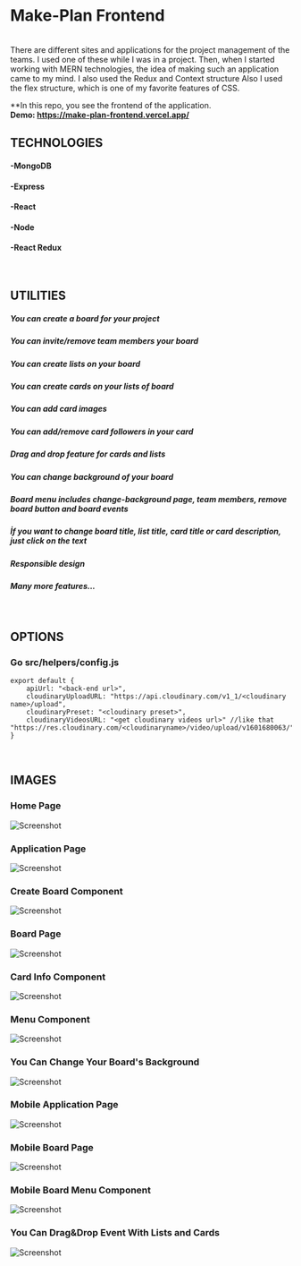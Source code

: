# Make-Plan Frontend
<br>
There are different sites and applications for the project management of the teams. I used one of these while I was in a project. Then, when I started working with MERN technologies, the idea of ​​making such an application came to my mind. I also used the Redux and Context structure Also I used the flex structure, which is one of my favorite features of CSS.

**In this repo, you see the frontend of the application.
<br>
**Demo: https://make-plan-frontend.vercel.app/**
<br>

## TECHNOLOGIES
#### -MongoDB
#### -Express
#### -React
#### -Node
#### -React Redux
<br>

## UTILITIES
##### You can create a board for your project
##### You can invite/remove team members your board
##### You can create lists on your board
##### You can create cards on your lists of board
##### You can add card images
##### You can add/remove card followers in your card
##### Drag and drop feature for cards and lists
##### You can change background of your board
##### Board menu includes change-background page, team members, remove board button and board events
##### İf you want to change board title, list title, card title or card description, just click on the text
##### Responsible design
##### Many more features...
<br>

## OPTIONS
### Go src/helpers/config.js

```
export default {
    apiUrl: "<back-end url>",
    cloudinaryUploadURL: "https://api.cloudinary.com/v1_1/<cloudinary name>/upload",
    cloudinaryPreset: "<cloudinary preset>",
    cloudinaryVideosURL: "<get cloudinary videos url>" //like that "https://res.cloudinary.com/<cloudinaryname>/video/upload/v1601680063/"
}
```
<br>


## IMAGES
### Home Page
![Screenshot](https://github.com/basturkerhan/makeplan-app-frontend/blob/main/app-images/1.PNG)
### Application Page
![Screenshot](https://github.com/basturkerhan//makeplan-app-frontend/blob/main/app-images/2.PNG)
### Create Board Component
![Screenshot](https://github.com/basturkerhan//makeplan-app-frontend/blob/main/app-images/3.PNG)
### Board Page
![Screenshot](https://github.com/basturkerhan//makeplan-app-frontend/blob/main/app-images/4.PNG)
### Card Info Component
![Screenshot](https://github.com/basturkerhan//makeplan-app-frontend/blob/main/app-images/5.PNG)
### Menu Component
![Screenshot](https://github.com/basturkerhan//makeplan-app-frontend/blob/main/app-images/6.PNG)
### You Can Change Your Board's Background
![Screenshot](https://github.com/basturkerhan//makeplan-app-frontend/blob/main/app-images/7.PNG)
### Mobile Application Page
![Screenshot](https://github.com/basturkerhan//makeplan-app-frontend/blob/main/app-images/8.PNG)
### Mobile Board Page
![Screenshot](https://github.com/basturkerhan//makeplan-app-frontend/blob/main/app-images/9.PNG)
### Mobile Board Menu Component
![Screenshot](https://github.com/basturkerhan//makeplan-app-frontend/blob/main/app-images/10.PNG)
### You Can Drag&Drop Event With Lists and Cards 
![Screenshot](https://github.com/basturkerhan//makeplan-app-frontend/blob/main/app-images/11.PNG)
